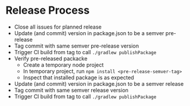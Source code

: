 # Release Process

- Close all issues for planned release
- Update (and commit) version in package.json to be a semver pre-release
- Tag commit with same semver pre-release version
- Trigger CI build from tag to call `./gradlew publishPackage`
- Verify pre-released packacke
  - Create a temporary node project
  - In temporary project, run `npm install <pre-release-semver-tag>`
  - Inspect that installed package is as expected
- Update (and commit) version in package.json to be a semver release
- Tag commit with same semver release version
- Trigger CI build from tag to call `./gradlew publishPackage`